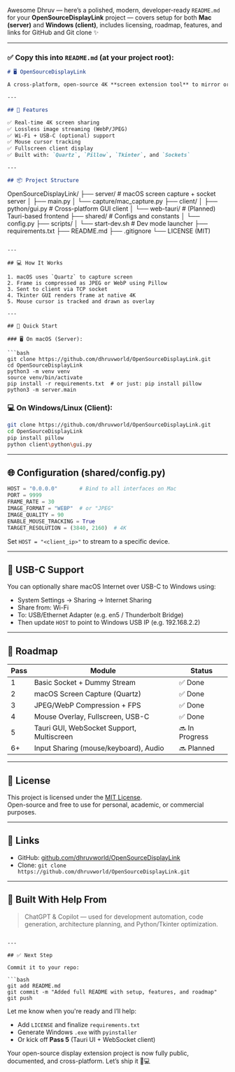 Awesome Dhruv — here’s a polished, modern, developer-ready `README.md` for your **OpenSourceDisplayLink** project — covers setup for both **Mac (server)** and **Windows (client)**, includes licensing, roadmap, features, and links for GitHub and Git clone ✨

---

### ✅ Copy this into `README.md` (at your project root):

```markdown
# 🖥️ OpenSourceDisplayLink

A cross-platform, open-source 4K **screen extension tool** to mirror or extend your **macOS screen to a Windows or Linux laptop** — using only Python, sockets, and optionally USB Type-C.

---

## 🚀 Features

✅ Real-time 4K screen sharing  
✅ Lossless image streaming (WebP/JPEG)  
✅ Wi-Fi + USB-C (optional) support  
✅ Mouse cursor tracking  
✅ Fullscreen client display  
✅ Built with: `Quartz`, `Pillow`, `Tkinter`, and `Sockets`

---

## 📦 Project Structure

```
OpenSourceDisplayLink/
├── server/                   # macOS screen capture + socket server
│   ├── main.py
│   └── capture/mac_capture.py
├── client/
│   ├── python/gui.py         # Cross-platform GUI client
│   └── web-tauri/            # (Planned) Tauri-based frontend
├── shared/                   # Configs and constants
│   └── config.py
├── scripts/
│   └── start-dev.sh          # Dev mode launcher
├── requirements.txt
├── README.md
├── .gitignore
└── LICENSE (MIT)
```

---

## 💻 How It Works

1. macOS uses `Quartz` to capture screen
2. Frame is compressed as JPEG or WebP using Pillow
3. Sent to client via TCP socket
4. Tkinter GUI renders frame at native 4K
5. Mouse cursor is tracked and drawn as overlay

---

## 🧪 Quick Start

### 🖥️ On macOS (Server):

```bash
git clone https://github.com/dhruvworld/OpenSourceDisplayLink.git
cd OpenSourceDisplayLink
python3 -m venv venv
source venv/bin/activate
pip install -r requirements.txt  # or just: pip install pillow
python3 -m server.main
```

### 💻 On Windows/Linux (Client):

```bash
git clone https://github.com/dhruvworld/OpenSourceDisplayLink.git
cd OpenSourceDisplayLink
pip install pillow
python client\python\gui.py
```

---

## 🌐 Configuration (shared/config.py)

```python
HOST = "0.0.0.0"       # Bind to all interfaces on Mac
PORT = 9999
FRAME_RATE = 30
IMAGE_FORMAT = "WEBP"  # or "JPEG"
IMAGE_QUALITY = 90
ENABLE_MOUSE_TRACKING = True
TARGET_RESOLUTION = (3840, 2160)  # 4K
```

Set `HOST = "<client_ip>"` to stream to a specific device.

---

## 🔌 USB-C Support

You can optionally share macOS Internet over USB-C to Windows using:
- System Settings → Sharing → Internet Sharing
- Share from: Wi-Fi
- To: USB/Ethernet Adapter (e.g. en5 / Thunderbolt Bridge)
- Then update `HOST` to point to Windows USB IP (e.g. 192.168.2.2)

---

## 🧭 Roadmap

| Pass | Module                                  | Status |
|------|------------------------------------------|--------|
| 1    | Basic Socket + Dummy Stream              | ✅ Done  
| 2    | macOS Screen Capture (Quartz)            | ✅ Done  
| 3    | JPEG/WebP Compression + FPS              | ✅ Done  
| 4    | Mouse Overlay, Fullscreen, USB-C         | ✅ Done  
| 5    | Tauri GUI, WebSocket Support, Multiscreen| 🔜 In Progress  
| 6+   | Input Sharing (mouse/keyboard), Audio    | 🔜 Planned

---

## 📄 License

This project is licensed under the [MIT License](LICENSE).  
Open-source and free to use for personal, academic, or commercial purposes.

---

## 🔗 Links

- GitHub: [github.com/dhruvworld/OpenSourceDisplayLink](https://github.com/dhruvworld/OpenSourceDisplayLink)
- Clone: `git clone https://github.com/dhruvworld/OpenSourceDisplayLink.git`

---

## 🤖 Built With Help From

> ChatGPT & Copilot — used for development automation, code generation, architecture planning, and Python/Tkinter optimization.
```

---

## ✅ Next Step

Commit it to your repo:

```bash
git add README.md
git commit -m "Added full README with setup, features, and roadmap"
git push
```

Let me know when you're ready and I’ll help:
- Add `LICENSE` and finalize `requirements.txt`
- Generate Windows `.exe` with `pyinstaller`
- Or kick off **Pass 5** (Tauri UI + WebSocket client)

Your open-source display extension project is now fully public, documented, and cross-platform. Let’s ship it 🚢💻
